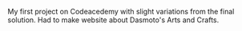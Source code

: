 My first project on Codeacedemy with slight variations from the final solution.
Had to make website about Dasmoto's Arts and Crafts.
 
